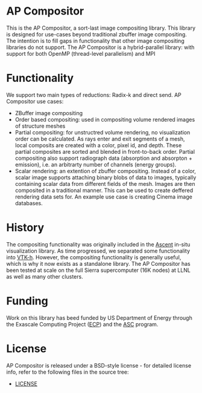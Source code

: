 # AP Compositor

This is the AP Compositor, a sort-last image compositing library.  This library is designed for use-cases beyond traditional zbuffer image compositing. The intention is to fill gaps in functionality that other image compositing libraries do not support. The AP Compositor is a hybrid-parallel library: with support for both OpenMP (thread-level parallelism) and MPI


# Functionality
We  support two main types of reductions: Radix-k and direct send.
AP Compositor use cases:

 - ZBuffer image compositing
 - Order based compositing: used in compositing volume rendered images of structure meshes
 - Partial compositing: for unstructred volume rendering, no visualization order can be calculated. As rays enter and exit segments of a mesh, local composits are created with a color, pixel id, and depth. These partial composites are sorted and blended in front-to-back order. Partial compositing also support radiograph data (absorption and absorpton + emission), i.e. an arbitrarty number of channels (energy groups).
  - Scalar rendering: an extention of zbuffer compositing. Instead of a color, scalar image supports attaching binary blobs of data to images, typically containing scalar data from different fields of the mesh. Images are then composited in a traditional manner. This can be used to create deffered rendering data sets for. An example use case is creating Cinema image databases.


# History

The compositing functionality was originally included in the [Ascent](https://github.com/Alpine-DAV/ascent) in-situ visualization library. As time progressed, we separated some functionality into [VTK-h](https://github.com/Alpine-DAV/vtk-h). However, the compositing functionality is generally useful, which is why it now exists as a standalone library. The AP Compositor has been tested at scale on the full Sierra supercomputer (16K nodes) at LLNL as well as many other clusters.

# Funding
Work on this library has beed funded by US Department of Energy through the Exascale Computing Project ([ECP](https://www.exascaleproject.org/)) and the [ASC](https://asc.llnl.gov/) program.

# License

AP Compositor  is released under a BSD-style license - for detailed
license info, refer to the following files in the  source tree:
- [LICENSE](/LICENSE)

